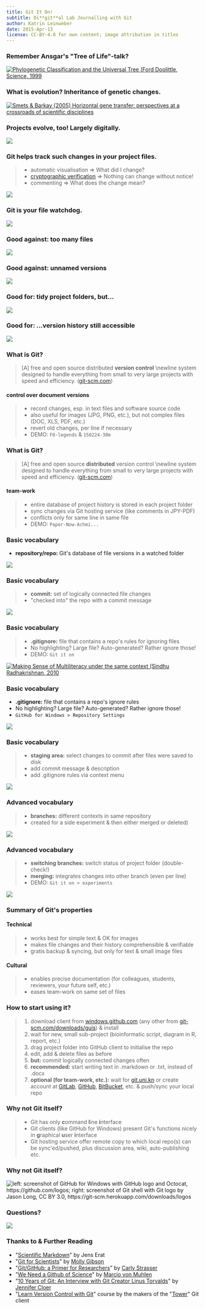 ```yaml
---
title: Git It On!
subtitle: Di**git**al Lab Journalling with Git
author: Katrin Leinweber
date: 2015-Apr-13
license: CC-BY-4.0 for own content; image attribution in titles
---
```


### Remember Ansgar's "Tree of Life"-talk?

[![](images/doolittle-tree.jpg "Phylogenetic Classification and the Universal Tree (Ford Doolittle, Science, 1999")](http://www.sciencemag.org/content/284/5423/2124.full)

### What is evolution? Inheritance of genetic changes.

[![](images/Horizontal-gene-transfer-ori.jpg "Smets & Barkay (2005) Horizontal gene transfer: perspectives at a crossroads of scientific disciplines")](http://www.nature.com/nrmicro/journal/v3/n9/fig_tab/nrmicro1253_F1.html)

### Projects evolve, too! Largely digitally.

![](images/Horizontal-info-transfer.png)

### Git helps track such changes in your project files.

> - automatic visualisation => What did I change?
> - [cryptographic verification](http://git-scm.com/book/en/v2/Getting-Started-Git-Basics#Git-Has-Integrity) => Nothing can change without notice!
> - commenting => What does the change mean?

![](images/Git-helps.png)

### Git is your file watchdog.

![](images/watchdog.png)

### Good against: too many files

![](images/versions-win-explorer.png)

### Good against: unnamed versions

![](images/versions-crashplan.png)

### Good for: tidy project folders, but...

![](images/files-in-explorer.png)

### Good for: ...version history still accessible

![](images/file-changes-in-GitHub.png)

### What is Git?

> [A] free and open source distributed **version control** \newline system designed to handle everything from small to very large projects with speed and efficiency. ([git-scm.com](http://git-scm.com/))

#### control over document versions

> - record changes, esp. in text files and software source code
> - also useful for images (JPG, PNG, etc.), but not complex files (DOC, XLS, PDF, etc.) 
> - revert old changes, per line if necessary
> - DEMO: `F0-legends` & `150224-30m`

### What is Git?

> [A] free and open source **distributed** version control \newline system designed to handle everything from small to very large projects with speed and efficiency. ([git-scm.com](http://git-scm.com/))

#### team-work

> - entire database of project history is stored in each project folder
> - sync changes via Git hosting service (like comments in JPY-PDF)
> - conflicts only for same line in same file
> - DEMO: `Paper-Now-Achmi...`

### Basic vocabulary

- **repository/repo:** Git's database of file versions in a watched folder

![](images/repo-folder.png)

### Basic vocabulary

> - **commit:** set of logically connected file changes
>- "checked into" the repo with a commit message

![](images/logical-commit-across-files.png)

### Basic vocabulary

> - **.gitignore:** file that contains a repo's  rules for ignoring files
> - No highlighting? Large file? Auto-generated? Rather ignore those!
> - DEMO: `Git it on`

[![](images/gitignore-or-not.png "Making Sense of Multiliteracy under the same context (Sindhu Radhakrishnan, 2010")](http://edc.education.ed.ac.uk/sindhur/2010/10/17/visual-artefact/)

### Basic vocabulary

- **.gitignore:** file that contains a repo's ignore rules
- No highlighting? Large file? Auto-generated? Rather ignore those!
- `GitHub for Windows > Repository Settings`

![](images/windows-gitignore-in-repo-settings.png)

### Basic vocabulary

> - **staging area:** select changes to commit after files were saved to disk
> - add commit message & description
> - add .gitignore rules via context menu

![](images/staging-area.png)

### Advanced vocabulary

> - **branches:** different contexts in same repository
> - created for a side experiment & then either merged or deleted)

![](images/Horizontal-info-transfer.png)

### Advanced vocabulary

> - **switching branches:** switch status of project folder (double-check!)
> - **merging:** integrates changes into other branch (even per line)
> - DEMO: `Git it on > experiments`

![](images/git-branching.png)

### Summary of Git's properties

#### Technical

> - works best for simple text & OK for images
> - makes file changes and their history comprehensible & verifiable 
> - gratis backup & syncing, but only for text & small image files

#### Cultural

> - enables precise documentation (for colleagues, students, reviewers, your future self, etc.)
> - eases team-work on same set of files

### How to start using it?

> 1. download client from [windows.github.com](https://windows.github.com/) (any other from [git-scm.com/downloads/guis](http://git-scm.com/download/gui/win)) & install
> 1. wait for new, small sub-project (bioinformatic script, diagram in R, report, etc.)
> 1. drag project folder into GitHub client to initialise the repo
> 1. edit, add & delete files as before
> 1. **but:** commit logically connected changes often
> 1. **recommended:** start writing text in .markdown or .txt, instead of .docx
> 1. **optional (for team-work, etc.):** wait for [git.uni.kn](https://git.uni-konstanz.de/users/sign_in) or create account at [GitLab](https://gitlab.com/users/sign_in), [GitHub](https://github.com/join), [BitBucket](https://bitbucket.org/account/signup/), etc. & push/sync your local repo

### Why not Git itself?

> - Git has only **c**ommand **l**ine **i**nterface
> - Git clients (like GitHub for Windows) present Git's functions nicely in **g**raphical **u**ser **i**nterface
> - Git hosting service offer remote copy to which local repo(s) can be sync'ed/pushed, plus discussion area, wiki, auto-publishing etc.

### Why not Git itself?

![](images/Git-client-vs-shell.png "left: screenshot of GitHub for Windows with GitHub logo and Octocat, https://github.com/logos; right: screenshot of Git shell with Git logo by Jason Long, CC BY 3.0, https://git-scm.herokuapp.com/downloads/logos")

### Questions?

![](images/keep-calm-and-git-it-on.png)

### Thanks to & Further Reading

- "[Scientific Markdown](https://github.com/JensErat/scientific-markdown)" by Jens Erat
- "[Git for Scientists](https://mollygibson.github.io/2014-08-11-wustl/lessons/git-notebook/git-for-scientists.slides.html)" by [Molly Gibson](https://github.com/mollygibson)
- "[Git/GitHub: a Primer for Researchers](http://datapub.cdlib.org/2014/05/05/github-a-primer-for-researchers/)" by [Carly Strasser](http://carlystrasser.net/)
- "[We Need a Github of Science](http://marciovm.com/i-want-a-github-of-science/)" by [Marcio von Muhlen](https://twitter.com/marciovm)
- "[10 Years of Git: An Interview with Git Creator Linus Torvalds](https://www.linux.com/news/featured-blogs/185-jennifer-cloer/821541-10-years-of-git-an-interview-with-git-creator-linus-torvalds/)" by [Jennifer Cloer](https://twitter.com/JenniferCloer)
- "[Learn Version Control with Git](http://www.git-tower.com/learn/ebook/mac/basics/why-use-version-control#start)" course by the makers of the "[Tower](http://www.git-tower.com/)" Git client
